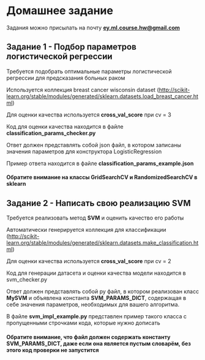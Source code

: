 # Домашнее задание

Задания можно присылать на почту **ey.ml.course.hw@gmail.com**


## Задание 1 - Подбор параметров логистической регрессии

Требуется подобрать оптимальные параметры логистической регрессии для предсказания больных раком

Используется коллекция breast cancer wisconsin dataset (http://scikit-learn.org/stable/modules/generated/sklearn.datasets.load_breast_cancer.html)

Для оценки качества используется **cross_val_score** при cv = 3

Код для оценки качества находится в файле **classification_params_checker.py**

Ответ должен представлять собой json файл, в котором записаны значения параметров для конструктора LogisticRegression

Пример ответа находится в файле **classification_params_example.json**

#### Обратите внимание на классы **GridSearchCV** и **RandomizedSearchCV** в sklearn


## Задание 2 - Написать свою реализацию SVM

Требуется реализовать метод **SVM** и оценить качество его работы

Автоматически генерируется коллекция для классификации (http://scikit-learn.org/stable/modules/generated/sklearn.datasets.make_classification.html)

Для оценки качества используется **cross_val_score** при cv = 2

Код для генерации датасета и оценки качества модели находится в svm_checker.py

Ответ должен представлять собой py файл, в котором реализован класс **MySVM** и объявлена константа **SVM_PARAMS_DICT**, содержащая в себе значения параметров, необходимых для вашего алгоритма.

В файле **svm_impl_example.py** представлен пример такого класса с пропущенными строчками кода, которые нужно дописать

#### Обратите внимание, что файл должен содержать константу SVM_PARAMS_DICT, даже если она является пустым словарём, без этого код проверки не запустится